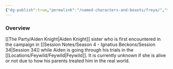 ```yaml
---
{"dg-publish":true,"permalink":"/named-characters-and-beasts/freya/","tags":["NPC"],"updated":"2025-03-09T16:55:46.103+00:00"}
---
```



### Overview
[[The Party/Aiden Knight\|Aiden Knight]] sister who is first encountered in the campaign in [[Session Notes/Season 4 - Ignatius Beckons/Session 34\|Session 34]] while Aiden is going through his trials in the [[Locations/Feywild/Feywild\|Feywild]]. It is currently unknown if she is alive or not due to how his parents treated him in the real world. 